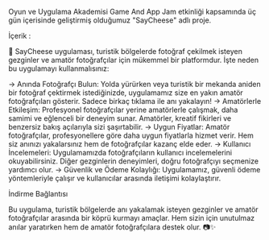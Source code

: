 Oyun ve Uygulama Akademisi Game And App Jam etkinliği kapsamında üç gün içerisinde geliştirmiş olduğumuz "SayCheese" adlı proje.

İçerik : 

📸 SayCheese uygulaması, turistik bölgelerde fotoğraf çekilmek isteyen gezginler ve amatör fotoğrafçılar için mükemmel bir platformdur. İşte neden bu uygulamayı kullanmalısınız:

-> Anında Fotoğrafçı Bulun: Yolda yürürken veya turistik bir mekanda aniden bir fotoğraf çektirmek istediğinizde, uygulamamız size en yakın amatör fotoğrafçıları gösterir. Sadece birkaç tıklama ile anı yakalayın!
-> Amatörlerle Etkileşim: Profesyonel fotoğrafçılar yerine amatörlerle çalışmak, daha samimi ve eğlenceli bir deneyim sunar. Amatörler, kreatif fikirleri ve benzersiz bakış açılarıyla sizi şaşırtabilir.
-> Uygun Fiyatlar: Amatör fotoğrafçılar, profesyonellere göre daha uygun fiyatlarla hizmet verir. Hem siz anınızı yakalarsınız hem de fotoğrafçılar kazanç elde eder.
-> Kullanıcı İncelemeleri: Uygulamamızda fotoğrafçıların kullanıcı incelemelerini okuyabilirsiniz. Diğer gezginlerin deneyimleri, doğru fotoğrafçıyı seçmenize yardımcı olur.
-> Güvenlik ve Ödeme Kolaylığı: Uygulamamız, güvenli ödeme yöntemleriyle çalışır ve kullanıcılar arasında iletişimi kolaylaştırır.

İndirme Bağlantısı

Bu uygulama, turistik bölgelerde anı yakalamak isteyen gezginler ve amatör fotoğrafçılar arasında bir köprü kurmayı amaçlar. Hem sizin için unutulmaz anılar yaratırken hem de amatör fotoğrafçılara destek olur. 📷✨
